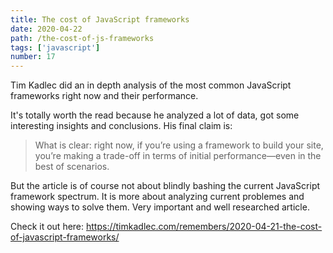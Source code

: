 ```yaml
---
title: The cost of JavaScript frameworks
date: 2020-04-22
path: /the-cost-of-js-frameworks
tags: ['javascript']
number: 17
---
```


Tim Kadlec did an in depth analysis of the most common JavaScript frameworks
right now and their performance.

It&apos;s totally worth the read because he analyzed a lot of data, got some
interesting insights and conclusions. His final claim is:

> What is clear: right now, if you’re using a framework to build your site,
> you’re making a trade-off in terms of initial performance—even in the best of
> scenarios.

But the article is of course not about blindly bashing the current JavaScript
framework spectrum. It is more about analyzing current problemes and showing
ways to solve them. Very important and well researched article.

Check it out here:
https://timkadlec.com/remembers/2020-04-21-the-cost-of-javascript-frameworks/
